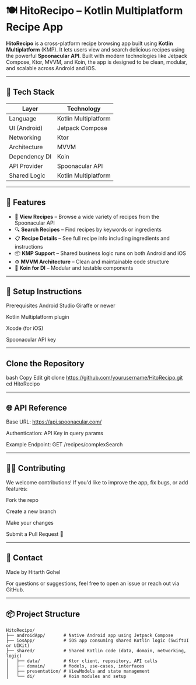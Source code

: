 # 🍽️ HitoRecipo – Kotlin Multiplatform Recipe App

**HitoRecipo** is a cross-platform recipe browsing app built using **Kotlin Multiplatform** (KMP). It lets users view and search delicious recipes using the powerful **Spoonacular API**. Built with modern technologies like Jetpack Compose, Ktor, MVVM, and Koin, the app is designed to be clean, modular, and scalable across Android and iOS.

---

## 🚀 Tech Stack

| Layer             | Technology             |
|------------------|------------------------|
| Language         | Kotlin Multiplatform   |
| UI (Android)     | Jetpack Compose        |
| Networking       | Ktor                   |
| Architecture     | MVVM                   |
| Dependency DI    | Koin                   |
| API Provider     | Spoonacular API        |
| Shared Logic     | Kotlin Multiplatform   |

---

## 📱 Features

- 🍲 **View Recipes** – Browse a wide variety of recipes from the Spoonacular API
- 🔍 **Search Recipes** – Find recipes by keywords or ingredients
- 📋 **Recipe Details** – See full recipe info including ingredients and instructions
- 📦 **KMP Support** – Shared business logic runs on both Android and iOS
- ⚙️ **MVVM Architecture** – Clean and maintainable code structure
- 💉 **Koin for DI** – Modular and testable components

---

## 🔧 Setup Instructions
Prerequisites
Android Studio Giraffe or newer

Kotlin Multiplatform plugin

Xcode (for iOS)

Spoonacular API key 

---

## Clone the Repository
bash
Copy
Edit
git clone https://github.com/yourusername/HitoRecipo.git
cd HitoRecipo

---

## 🌐 API Reference
Base URL: https://api.spoonacular.com/

Authentication: API Key in query params

Example Endpoint: GET /recipes/complexSearch

---

## 🧑‍💻 Contributing
We welcome contributions! If you'd like to improve the app, fix bugs, or add features:

Fork the repo

Create a new branch

Make your changes

Submit a Pull Request 🚀

---

## 💬 Contact
Made by Hitarth Gohel

For questions or suggestions, feel free to open an issue or reach out via GitHub.

---


## 📦 Project Structure

```text
HitoRecipo/
├── androidApp/       # Native Android app using Jetpack Compose
├── iosApp/           # iOS app consuming shared Kotlin logic (SwiftUI or UIKit)
├── shared/           # Shared Kotlin code (data, domain, networking, logic)
│   ├── data/         # Ktor client, repository, API calls
│   ├── domain/       # Models, use-cases, interfaces
│   ├── presentation/ # ViewModels and state management
│   └── di/           # Koin modules and setup

